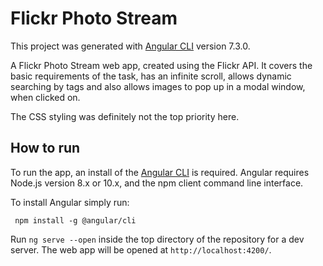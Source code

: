 # Flickr Photo Stream

This project was generated with [Angular CLI](https://github.com/angular/angular-cli) version 7.3.0.

A Flickr Photo Stream web app, created using the Flickr API.
It covers the basic requirements of the task, has an infinite scroll, allows dynamic searching by tags and also allows images to pop up in a modal window, when clicked on.

The CSS styling was definitely not the top priority here.


## How to run

To run the app, an install of the [Angular CLI](https://angular.io/guide/quickstart#prerequisites) is required. Angular requires Node.js version 8.x or 10.x, and the npm client command line interface.

To install Angular simply run:
```
 npm install -g @angular/cli
```

Run `ng serve --open` inside the top directory of the repository for a dev server. The web app will be opened at `http://localhost:4200/`.
